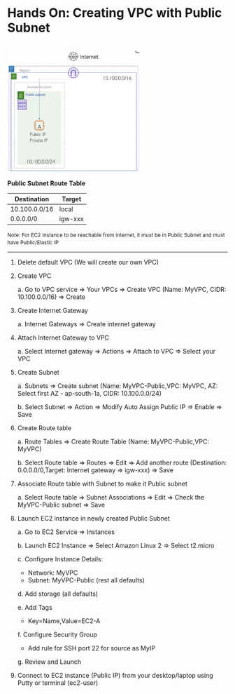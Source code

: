 # Hands On: Creating VPC with Public Subnet

<br/><img src="./img/hands_on_creating_vpc_with_public_subnet_img1.png" width="60%" /><br/>

**Public Subnet Route Table**

| Destination     | Target  |
|-----------------|---------|
| 10.100.0.0/16   | local   |
| 0.0.0.0/0       | igw-xxx |

<small>Note: For EC2 instance to be reachable from internet, it must be in Public Subnet and must have Public/Elastic IP</small>

---

1. Delete default VPC (We will create our own VPC)

2. Create VPC
   
   a. Go to VPC service => Your VPCs => Create VPC (Name: MyVPC, CIDR: 10.100.0.0/16) => Create

3. Create Internet Gateway

   a. Internet Gateways => Create internet gateway

4. Attach Internet Gateway to VPC

   a. Select Internet gateway => Actions => Attach to VPC => Select your VPC

5. Create Subnet

   a. Subnets => Create subnet (Name: MyVPC-Public,VPC: MyVPC, AZ: Select first AZ - ap-south-1a, CIDR: 10.100.0.0/24)

   b. Select Subnet => Action => Modify Auto Assign Public IP => Enable => Save

6. Create Route table

   a. Route Tables => Create Route Table (Name: MyVPC-Public,VPC: MyVPC)
   
   b. Select Route table => Routes => Edit => Add another route (Destination: 0.0.0.0/0,Target: Internet gateway => igw-xxx) => Save

7. Associate Route table with Subnet to make it Public subnet
   
   a. Select Route table => Subnet Associations => Edit => Check the MyVPC-Public subnet => Save

8. Launch EC2 instance in newly created Public Subnet

   a. Go to EC2 Service => Instances

   b. Launch EC2 Instance => Select Amazon Linux 2 => Select t2.micro
   
   c. Configure Instance Details:

      - Network: MyVPC
      - Subnet: MyVPC-Public (rest all defaults)

   d. Add storage (all defaults)

   e. Add Tags
      - Key=Name,Value=EC2-A

   f. Configure Security Group
      - Add rule for SSH port 22 for source as MyIP

   g. Review and Launch

9. Connect to EC2 instance (Public IP) from your desktop/laptop using Putty or terminal (ec2-user)
